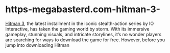 # https-megabasterd.com-hitman-3-
[Hitman 3](https://megabasterd.com/hitman-3/), the latest installment in the iconic stealth-action series by IO Interactive, has taken the gaming world by storm. With its immersive gameplay, stunning visuals, and intricate storylines, it’s no wonder players are searching for ways to download the game for free. However, before you jump into downloading Hitman
